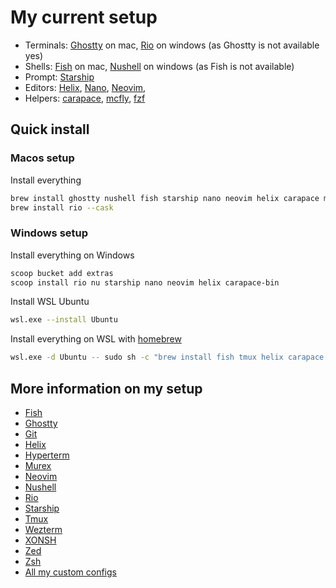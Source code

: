 # My current setup

- Terminals: [Ghostty](https://ghostty.org) on mac, [Rio](https://raphamorim.io/rio/) on windows (as Ghostty is not available yes)
- Shells: [Fish](https://fishshell.com/) on mac, [Nushell](https://www.nushell.sh/) on windows (as Fish is not available)
- Prompt: [Starship](https://starship.rs/)
- Editors: [Helix](https://helix-editor.com/), [Nano](https://www.nano-editor.org/), [Neovim](https://neovim.io/), 
- Helpers: [carapace](https://carapace.sh/), [mcfly](https://github.com/cantino/mcfly), [fzf](https://github.com/junegunn/fzf)

## Quick install

### Macos setup

Install everything

```sh
brew install ghostty nushell fish starship nano neovim helix carapace mcfly fzf
brew install rio --cask
```

### Windows setup

Install everything on Windows

```sh
scoop bucket add extras
scoop install rio nu starship nano neovim helix carapace-bin
```

Install WSL Ubuntu
```sh
wsl.exe --install Ubuntu
```

Install everything on WSL with [homebrew](https://brew.sh/)
```sh
wsl.exe -d Ubuntu -- sudo sh -c "brew install fish tmux helix carapace mcfly fzf"
```

## More information on my setup

- [Fish](./advanced_configs/fish.md)
- [Ghostty](./advanced_configs/ghostty.md)
- [Git](./advanced_configs/git.md)
- [Helix](./advanced_configs/helix.md)
- [Hyperterm](./advanced_configs/hyperterm.md)
- [Murex](./advanced_configs/murex.md)
- [Neovim](./advanced_configs/neovim.md)
- [Nushell](./advanced_configs/nushell.md)
- [Rio](./advanced_configs/rio.md)
- [Starship](./advanced_configs/starship.md)
- [Tmux](./advanced_configs/tmux.md)
- [Wezterm](./advanced_configs/wezterm.md)
- [XONSH](./advanced_configs/xonsh.md)
- [Zed](./advanced_configs/zed.md)
- [Zsh](./advanced_configs/zsh.md)
- [All my custom configs](./assets/)